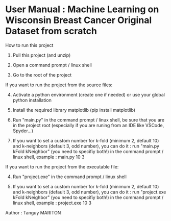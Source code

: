 # User Manual : Machine Learning on Wisconsin Breast Cancer Original Dataset from scratch

How to run this project

1) Pull this project (and unzip)

2) Open a command prompt / linux shell

3) Go to the root of the project

If you want to run the project from the source files:

4) Activate a python environment (create one if needed) or use your global python installation

5) Install the required library matplotlib (pip install matplotlib)

6) Run "main.py" in the command prompt / linux shell, be sure that you are in the project root (especially if you are runing from an IDE like VSCode, Spyder...)

7) If you want to set a custom number for k-fold (minimum 2, default 10) and k-neighbors (default 3, odd number), you can do it : run "main.py kFold kNeighbor" (you need to specifiy both!) in the command prompt / linux shell, example : main.py 10 3

If you want to run the project from the executable file:

4) Run "project.exe" in the command prompt / linux shell

5) If you want to set a custom number for k-fold (minimum 2, default 10) and k-neighbors (default 3, odd number), you can do it : run "project.exe kFold kNeighbor" (you need to specifiy both!) in the command prompt / linux shell, example : project.exe 10 3

Author : Tanguy MARITON